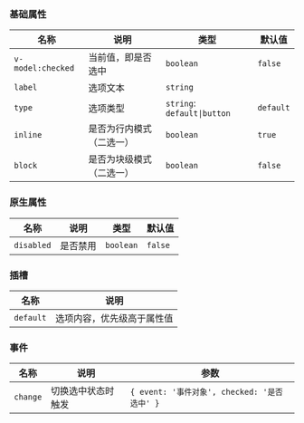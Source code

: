 <!-- 多选框/单选框 -->

### 基础属性

| 名称              | 说明                     | 类型                        | 默认值    |
| ----------------- | ------------------------ | --------------------------- | --------- |
| `v-model:checked` | 当前值，即是否选中       | `boolean`                   | `false`   |
| `label`           | 选项文本                 | `string`                    |           |
| `type`            | 选项类型                 | `string`: `default\|button` | `default` |
| `inline`          | 是否为行内模式（二选一） | `boolean`                   | `true`    |
| `block`           | 是否为块级模式（二选一） | `boolean`                   | `false`   |

### 原生属性

<!--@include: @/component/@parts/api-native.md-->

| 名称       | 说明     | 类型      | 默认值  |
| ---------- | -------- | --------- | ------- |
| `disabled` | 是否禁用 | `boolean` | `false` |

### 插槽

| 名称      | 说明                       |
| --------- | -------------------------- |
| `default` | 选项内容，优先级高于属性值 |

### 事件

| 名称     | 说明               | 参数                                         |
| -------- | ------------------ | -------------------------------------------- |
| `change` | 切换选中状态时触发 | `{ event: '事件对象', checked: '是否选中' }` |
